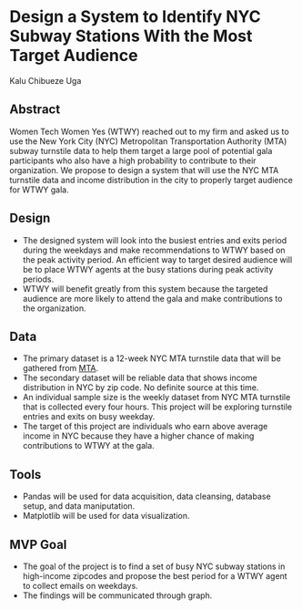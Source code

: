 # Design a System to Identify NYC Subway Stations With the Most Target Audience

Kalu Chibueze Uga

## Abstract
Women Tech Women Yes (WTWY) reached out to my firm and asked us to use the New York City (NYC) Metropolitan Transportation Authority (MTA) subway turnstile data to help them target a large pool of potential gala participants who also have a high probability to contribute to their organization. We propose to design a system that will use the NYC MTA turnstile data and income distribution in the city to properly target audience for WTWY gala.

## Design

* The designed system will look into the busiest entries and exits period during the weekdays and make recommendations to WTWY based on the peak activity period. An efficient way to target desired audience will be to place WTWY agents at the busy stations during peak activity periods.
* WTWY will benefit greatly from this system because the targeted audience are more likely to attend the gala and make contributions to the organization.

## Data

* The primary dataset is a 12-week NYC MTA turnstile data that will be gathered from [MTA](http://web.mta.info/developers/data/nyct/turnstile/).
* The secondary dataset will be reliable data that shows income distribution in NYC by zip code. No definite source at this time.
* An individual sample size is the weekly dataset from NYC MTA turnstile that is collected every four hours. This project will be exploring turnstile entries and exits on busy weekday.
* The target of this project are individuals who earn above average income in NYC because they have a higher chance of making contributions to WTWY at the gala.

## Tools

* Pandas will be used for data acquisition, data cleansing, database setup, and data maniputation. 
* Matplotlib will be used for data visualization.

## MVP Goal

* The goal of the project is to find a set of busy NYC subway stations in high-income zipcodes and propose the best period for a WTWY agent to collect emails on weekdays.
* The findings will be communicated through graph.
